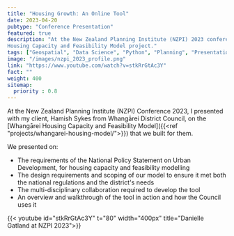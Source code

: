 ```yaml
---
title: "Housing Growth: An Online Tool"
date: 2023-04-20
pubtype: "Conference Presentation"
featured: true
description: "At the New Zealand Planning Institute (NZPI) 2023 conference, Hamish Sykes and I presented on our Whangārei
Housing Capacity and Feasibility Model project."
tags: ["Geospatial", "Data Science", "Python", "Planning", "Presentation"]
image: "/images/nzpi_2023_profile.png"
link: "https://www.youtube.com/watch?v=stkRrGtAc3Y"
fact: ""
weight: 400
sitemap:
  priority : 0.8
---
```


At the New Zealand Planning Institute (NZPI) Conference 2023, I presented with my client, Hamish Sykes from Whangārei
District Council, on the [Whangārei Housing Capacity and Feasibility Model]({{<ref "projects/whangarei-housing-model/">}}) 
that we built for them.

We presented on:

* The requirements of the National Policy Statement on Urban Development, for housing capacity and feasibility modelling
* The design requirements and scoping of our model to ensure it met both the national regulations and the district's needs
* The multi-disciplinary collaboration required to develop the tool
* An overview and walkthrough of the tool in action and how the Council uses it

{{< youtube id="stkRrGtAc3Y" t="80" width="400px" title="Danielle Gatland at NZPI 2023">}}

